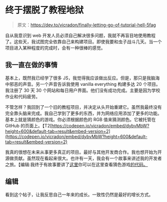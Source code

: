 # 终于摆脱了教程地狱

> 原文：<https://dev.to/vicradon/finally-letting-go-of-tutorial-hell-5fag>

自从我意识到 web 开发人员必须自己解决很多问题，我就不再盲目地使用教程了。这些天，我试图完全依靠自己来构建项目。即使我要和虫子战斗几天。当一个项目进入某种程度的完成时，会有一种很棒的感觉。

## 我一直在做的事情

基本上，既然我已经学了很多 JS，我觉得我应该做出反应。但是，那只是我脑海中邪恶的声音。另一个声音告诉我使用 vanilla everything 构建多达 20 个项目。我注册了 30 天 30 个网站和每日用户界面。他们没有成功完成。主要是因为学校作业和代码疲劳。

不管怎样？我回到了一个旧的教程项目，并决定从头开始重建它。虽然我最终没有完全靠头脑来完成。我自己学到了更多的东西，并为网络应用添加了更多的功能。基本上就是猜颜色的游戏。你必须根据颜色的 RGB 值来猜测颜色。它被托管在 GitHub 的页面上。【T2[https://codepen.io/vicradon/embed/dybvMbW?height=600&default-tab=result&embed-version=2](https://codepen.io/vicradon/embed/dybvMbW?height=600&default-tab=result&embed-version=2)

我真的很想在未来从事更多真正的项目。最好与其他开发商合作。我也想开始为开源做贡献。虽然现在看起来很大。也许有一天，我会有一个故事来讲述我的开发者之旅。【编辑:我终于有故事要讲了[这里](https://dev.to/vicradon/2-years-of-coding-my-journey-25pj)你可以在这里查看猜色游戏[的代码。](https://github.com/Vicradon/color-guessing-game-redo/blob/master)

## 编辑

看到这个帖子，让我反思自己一年来的成长。一致性仍然是最好的增长方式。